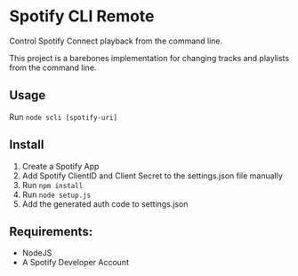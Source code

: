 # Spotify CLI Remote

Control Spotify Connect playback from the command line.

This project is a barebones implementation for changing tracks and playlists from the command line.

## Usage

Run `node scli [spotify-uri]`

## Install

1. Create a Spotify App
1. Add Spotify ClientID and Client Secret to the settings.json file manually
1. Run `npm install`
1. Run `node setup.js`
1. Add the generated auth code to settings.json

## Requirements:

 - NodeJS
 - A Spotify Developer Account
